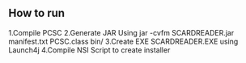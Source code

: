 ## How to run
1.Compile PCSC
2.Generate JAR Using jar -cvfm SCARDREADER.jar manifest.txt PCSC.class bin/
3.Create EXE SCARDREADER.EXE using Launch4j
4.Compile NSI Script to create installer
